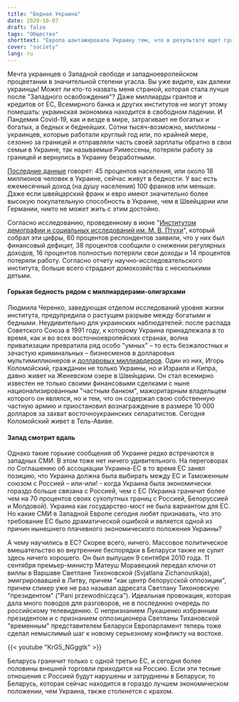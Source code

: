 ```yaml
---
title: "Бедная Украина"
date: 2020-10-07
draft: false
tags: "Общество"
shorttext: "Европа шантажировала Украину тем, что в результате идет гражданская война, захват земель, националисты, русофобия и нищета."
cover: "society"
lang: ru
---
```


Мечта украинцев о Западной свободе и западноевропейском процветании в значительной степени угасла. Вы уже видите, как далеки украинцы! Может ли кто-то назвать меня страной, которая стала лучше после "Западного освобождения"? Даже миллиарды грантов и кредитов от ЕС, Всемирного банка и других институтов не могут этому помешать: украинская экономика находится в свободном падении. И Пандемия Covid-19, как и везде в мире, затрагивает не богатых и богатых, а бедных и беднейших. Сотни тысяч-возможно, миллионы - украинцев, которые работали круглый год или, по крайней мере, сезонно за границей и отправляли часть своей зарплаты обратно в свои семьи в Украине, так называемые Римессены, потеряли работу за границей и вернулись в Украину безработными.

[Последние данные](https://www.kyivpost.com/ukraine-politics/45-of-ukrainians-will-fall-below-actual-poverty-level-in-2020-study.html "45% of Ukrainians will fall below actual poverty level in 2020") говорят: 45 процентов населения, или около 18 миллионов человек в Украине, сейчас живут в бедности. У вас есть ежемесячный доход (на душу населения) 100 франков или меньше. Даже если швейцарский франк и евро имеют значительно более высокую покупательную способность в Украине, чем в Швейцарии или Германии, никто не может жить с этим достойно.

Согласно исследованию, проведенному в июне "[Институтом демографии и социальных исследований им. М. В. Птухи](https://idss.org.ua/index_en "Ptoukha Institute for Demography and Social Studies of the National Academy of Sciences of Ukraine")", который собрал эти цифры, 60 процентов респондентов заявили, что у них был финансовый дефицит, 38 процентов сообщили о снижении регулярных доходов, 16 процентов полностью потеряли свои доходы и 14 процентов потеряли работу. Согласно отчету научно-исследовательского института, больше всего страдают домохозяйства с несколькими детьми.

#### Горькая бедность рядом с миллиардерами-олигархами

Людмила Черенко, заведующая отделом исследований уровня жизни института, предупредила о растущем разрыве между богатыми и бедными. Неудивительно для украинских наблюдателей: после распада Советского Союза в 1991 году, к которому Украина принадлежала в то время, как и во всех восточноевропейских странах, волна приватизации превратила ряд особо "умных" – то есть безжалостных и зачастую криминальных – бизнесменов в долларовых мультимиллионеров и [долларовых миллиардеров](https://uacrisis.org/de/54793-top-5-ukrainian-oligarchs "Die Top 5 der ukrainischen Oligarchen und ihr Einfluss auf die Wirtschaft"). Один из них, Игорь Коломойский, гражданин не только Украины, но и Израиля и Кипра, давно живет на Женевском озере в Швейцарии. Он стал всемирно известен не только своими финансовыми сделками с ныне национализированным "частным банком", мажоритарным владельцем которого он являлся, но и тем, что он содержал свою собственную частную армию и приостановил вознаграждение в размере 10 000 долларов за захват восточноукраинских сепаратистов. Сегодня Коломойский живет в Тель-Авиве.

#### Запад смотрит вдаль

Однако такие горькие сообщения об Украине редко встречаются в западных СМИ. В этом тоже нет ничего удивительного. На переговорах по Соглашению об ассоциации Украина-ЕС в то время ЕС занял позицию, что Украина должна была выбирать между ЕС и Таможенным союзом с Россией – или-или! - когда Украина была экономически гораздо больше связана с Россией, чем с ЕС (Украина граничит более чем на 70 процентов своих сухопутных границ с Россией, Белоруссией и Молдовой). Украина как государство-мост не была вариантом для ЕС. Но какие СМИ в Западной Европе сегодня любят признавать, что это требование ЕС было драматической ошибкой и является одной из причин нынешнего плачевного экономического положения Украины?

А чему научились в ЕС? Скорее всего, ничего. Массовое политическое вмешательство во внутренние беспорядки в Беларуси также не сулит здесь ничего хорошего. Он был выпущен 9 сентября 2010 года. 11 сентября премьер-министр Матеуш Моравецкий передал ключи от виллы в Варшаве Светлане Тихоновской (Svjatlana Zichanouskaja), эмигрировавшей в Литву, причем "как центр белорусской оппозиции", причем спикер уже не раз называл адресата Светлану Тихоновскую "президентом" ("Pani przewodnicząca"). Идеальная провокация, которая дала много поводов для разговоров, не в последнюю очередь по российскому телевидению. С непризнанием Лукашенко избранным президентом и с признанием оппозиционера Светланы Тихановской "временным" представителем Беларуси Европарламент теперь тоже сделал немыслимый шаг к новому серьезному конфликту на востоке.

{{< youtube "KrG5_NGggtk" >}}

Беларусь граничит только с одной третью ЕС, и сегодня более половины внешней торговли приходится на Россию. Если эти тесные отношения с Россией будут нарушены и затруднены в Беларуси, то Беларусь, которая сейчас находится в гораздо лучшем экономическом положении, чем Украина, также столкнется с крахом.

